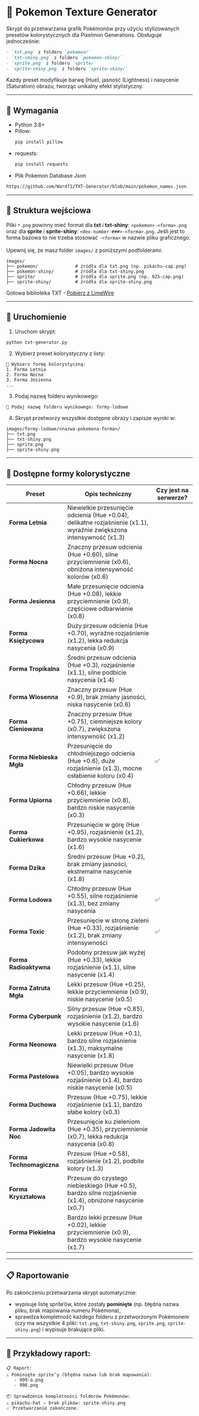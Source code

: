 
# 🎨 Pokemon Texture Generator

Skrypt do przetwarzania grafik Pokémonów przy użyciu stylizowanych presetów kolorystycznych dla Pixelmon Generations. Obsługuje jednocześnie:
```markdown
- `txt.png` z folderu `pokemon/`
- `txt-shiny.png` z folderu `pokemon-shiny/`
- `sprite.png` z folderu `sprite/`
- `sprite-shiny.png` z folderu `sprite-shiny/`
```
Każdy preset modyfikuje barwę (Hue), jasność (Lightness) i nasycenie (Saturation) obrazu, tworząc unikalny efekt stylistyczny.

---

## 🧰 Wymagania

- Python 3.8+
- Pillow:  
  ```bash
  pip install pillow
  ```
- requests:  
  ```bash
  pip install requests
  ```
- Plik Pokemon Database Json
```html
https://github.com/Wardf1/TXT-Generator/blob/main/pokemon_names.json
```
---

## 📁 Struktura wejściowa

Pliki ``*.png`` powinny mieć format dla <b>txt</b> i <b>txt-shiny</b>: ``<pokemon>-<forma>.png`` oraz dla <b>sprite</b> i <b>sprite-shiny</b>: ``<dex-number-###>-<forma>.png``. Jeśli jest to forma bazowa to nie trzeba stosować ``-<forma>`` w nazwie pliku graficznego.</br></br>
Upewnij się, że masz folder `images/` z poniższymi podfolderami:

```
images/
├── pokemon/              # źródła dla txt.png (np. pikachu-cap.png)
├── pokemon-shiny/        # źródła dla txt-shiny.png
├── sprite/               # źródła dla sprite.png (np. 025-cap.png)
├── sprite-shiny/         # źródła dla sprite-shiny.png
```
Gotowa biblioteka TXT - [Pobierz z LimeWire](https://limewire.com/d/3cCxb#5OI0bhsxCG)

---

## 🚀 Uruchomienie

1. Uruchom skrypt:

```bash
python txt-generator.py
```

2. Wybierz preset kolorystyczny z listy:

```
🎨 Wybierz formę kolorystyczną:
1. Forma Letnia
2. Forma Nocna
3. Forma Jesienna
...
```

3. Podaj nazwę folderu wynikowego:

```
📂 Podaj nazwę folderu wynikowego: formy-lodowe
```

4. Skrypt przetworzy wszystkie dostępne obrazy i zapisze wyniki w:

```
images/formy-lodowe/<nazwa-pokemona-forma>/
├── txt.png
├── txt-shiny.png
├── sprite.png
├── sprite-shiny.png
```

---

## 🧪 Dostępne formy kolorystyczne

| Preset                   | Opis techniczny                                                                                             | Czy jest na serwerze? |
|--------------------------|-------------------------------------------------------------------------------------------------------------|-----------------------|
| **Forma Letnia**         | Niewielkie przesunięcie odcienia (Hue +0.04), delikatne rozjaśnienie (x1.1), wyraźnie zwiększona intensywność (x1.3)       |                       |
| **Forma Nocna**          | Znaczny przesuw odcienia (Hue +0.60), silne przyciemnienie (x0.6), obniżona intensywność kolorów (x0.6)                  |                       |
| **Forma Jesienna**       | Małe przesunięcie odcienia (Hue +0.08), lekkie przyciemnienie (x0.9), częściowe odbarwienie (x0.8)                        |                       |
| **Forma Księżycowa**     | Duży przesuw odcienia (Hue +0.70), wyraźne rozjaśnienie (x1.2), lekka redukcja nasycenia (x0.9)                            |                       |
| **Forma Tropikalna**     | Średni przesuw odcienia (Hue +0.3), rozjaśnienie (x1.1), silne podbicie nasycenia (x1.4)                                  |                       |
| **Forma Wiosenna**       | Znaczny przesuw (Hue +0.9), brak zmiany jasności, niska nasycenie (x0.6)                                              |                       |
| **Forma Cieniowana**     | Znaczny przesuw (Hue +0.75), ciemniejsze kolory (x0.7), zwiększona intensywność (x1.2)                                    |                       |
| **Forma Niebieska Mgła** | Przesunięcie do chłodniejszego odcienia (Hue +0.6), duże rozjaśnienie (x1.3), mocne osłabienie koloru (x0.4)               | ✅                    |
| **Forma Upiorna**        | Chłodny przesuw (Hue +0.66), lekkie przyciemnienie (x0.8), bardzo niskie nasycenie (x0.3)                                 |                       |
| **Forma Cukierkowa**     | Przesunięcie w górę (Hue +0.95), rozjaśnienie (x1.2), bardzo wysokie nasycenie (x1.6)                                   |                       |
| **Forma Dzika**          | Średni przesuw (Hue +0.2), brak zmiany jasności, ekstremalne nasycenie (x1.8)                                          |                       |
| **Forma Lodowa**         | Chłodny przesuw (Hue +0.55), silne rozjaśnienie (x1.3), bez zmiany nasycenia                                          | ✅                    |
| **Forma Toxic**          | Przesunięcie w stronę zieleni (Hue +0.33), rozjaśnienie (x1.2), brak zmiany intensywności                               | ✅                    |
| **Forma Radioaktywna**   | Podobny przesuw jak wyżej (Hue +0.33), lekkie rozjaśnienie (x1.1), silne nasycenie (x1.4)                                |                       |
| **Forma Zatruta Mgła**   | Lekki przesuw (Hue +0.25), lekkie przyciemnienie (x0.9), niskie nasycenie (x0.5)                                       |                       |
| **Forma Cyberpunk**      | Silny przesuw (Hue +0.85), rozjaśnienie (x1.2), bardzo wysokie nasycenie (x1.6)                                        |                       |
| **Forma Neonowa**        | Lekki przesuw (Hue +0.1), bardzo silne rozjaśnienie (x1.3), maksymalne nasycenie (x1.8)                                |                       |
| **Forma Pastelowa**      | Niewielki przesuw (Hue +0.05), bardzo wysokie rozjaśnienie (x1.4), bardzo niskie nasycenie (x0.5)                        |                       |
| **Forma Duchowa**        | Przesuw (Hue +0.75), lekkie rozjaśnienie (x1.1), bardzo słabe kolory (x0.3)                                           |                       |
| **Forma Jadowita Noc**   | Przesunięcie ku zieleniom (Hue +0.35), przyciemnienie (x0.7), lekka redukcja nasycenia (x0.8)                           |                       |
| **Forma Technomagiczna** | Przesuw (Hue +0.58), rozjaśnienie (x1.2), podbite kolory (x1.3)                                                        |                       |
| **Forma Kryształowa**    | Przesuw do czystego niebieskiego (Hue +0.5), bardzo silne rozjaśnienie (x1.4), obniżone nasycenie (x0.7)                 |                       |
| **Forma Piekielna**      | Bardzo lekki przesuw (Hue +0.02), lekkie przyciemnienie (x0.9), bardzo wysokie nasycenie (x1.7)                         |                       |



---

## 📋 Raportowanie

Po zakończeniu przetwarzania skrypt automatycznie:

- wypisuje listę sprite’ów, które zostały **pominięte** (np. błędna nazwa pliku, brak mapowania numeru Pokémona),
- sprawdza kompletność każdego folderu z przetworzonym Pokémonem (czy ma wszystkie 4 pliki: `txt.png`, `txt-shiny.png`, `sprite.png`, `sprite-shiny.png`) i wypisuje brakujące pliki.

---

## 👀 Przykładowy raport:

```
📋 Raport:
⚠️ Pominięte sprite’y (błędna nazwa lub brak mapowania):
   - 999-a.png
   - 998.png

📦 Sprawdzenie kompletności folderów Pokémonów:
⚠️ pikachu-hat — brak plików: sprite-shiny.png
✅ Przetwarzanie zakończone.
```
